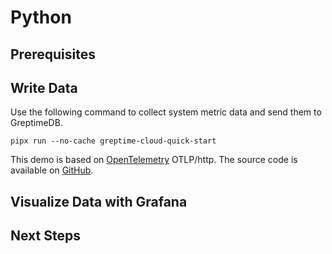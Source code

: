 # Python

<!--@include: ./introduction.md-->

## Prerequisites

<!--@include: ./prerequisites.md-->

## Write Data

Use the following command to collect system metric data and send them to GreptimeDB.

```shell
pipx run --no-cache greptime-cloud-quick-start
```

This demo is based on [OpenTelemetry](https://opentelemetry.io/) OTLP/http. The source code is available on [GitHub](https://github.com/GreptimeCloudStarters/quick-start-python).

## Visualize Data with Grafana

<!--@include: ./visualize-data.md-->

## Next Steps

<!--@include: ./next-steps.md-->

